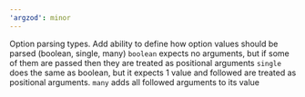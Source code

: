 ```yaml
---
'argzod': minor
---
```


Option parsing types.
Add ability to define how option values should be parsed (boolean, single, many)
`boolean` expects no arguments, but if some of them are passed then they are treated as positional arguments
`single` does the same as boolean, but it expects 1 value and followed are treated as positional arguments.
`many` adds all followed arguments to its value
